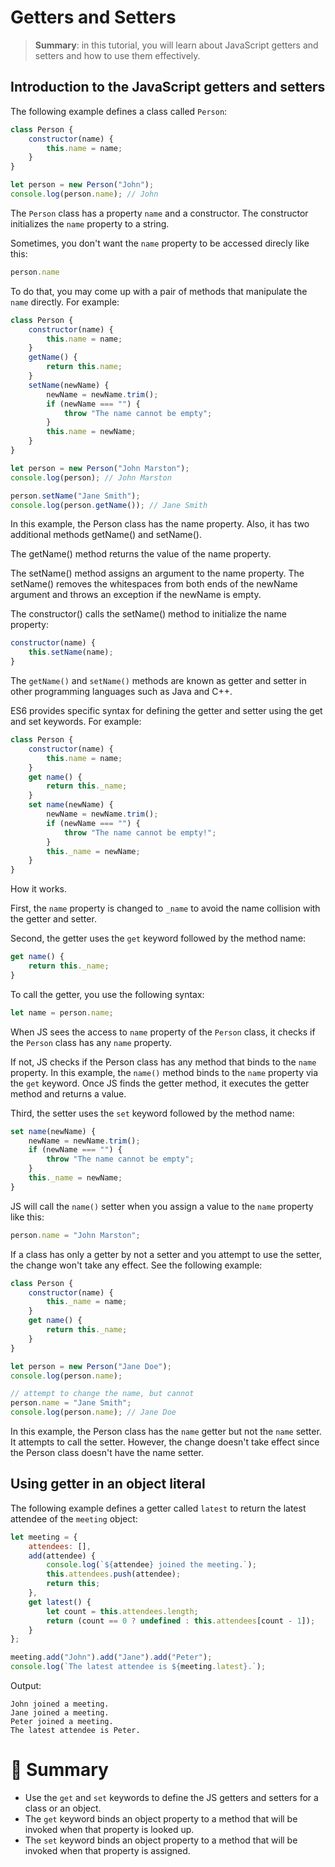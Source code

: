 # Getters and Setters

> __Summary__: in this tutorial, you will learn about JavaScript getters and setters and how to use them effectively.

## Introduction to the JavaScript getters and setters

The following example defines a class called `Person`:

```js
class Person {
    constructor(name) {
        this.name = name;
    }
}

let person = new Person("John");
console.log(person.name); // John
```

The `Person` class has a property `name` and a constructor. The constructor initializes the `name` property to a string.

Sometimes, you don't want the `name` property to be accessed direcly like this:

```js
person.name
```

To do that, you may come up with a pair of methods that manipulate the `name` directly. For example:

```js
class Person {
    constructor(name) {
        this.name = name;
    }
    getName() {
        return this.name;
    }
    setName(newName) {
        newName = newName.trim();
        if (newName === "") {
            throw "The name cannot be empty";
        }
        this.name = newName;
    }
}

let person = new Person("John Marston");
console.log(person); // John Marston

person.setName("Jane Smith");
console.log(person.getName()); // Jane Smith
```

In this example, the Person class has the name property. Also, it has two additional methods getName() and setName().

The getName() method returns the value of the name property.

The setName() method assigns an argument to the name property. The setName() removes the whitespaces from both ends of the newName argument and throws an exception if the newName is empty.

The constructor() calls the setName() method to initialize the name property:

```js
constructor(name) {
    this.setName(name);
}
```

The `getName()` and `setName()` methods are known as getter and setter in other programming languages such as Java and C++.

ES6 provides specific syntax for defining the getter and setter using the get and set keywords. For example:

```js
class Person {
    constructor(name) {
        this.name = name;
    }
    get name() {
        return this._name;
    }
    set name(newName) {
        newName = newName.trim();
        if (newName === "") {
            throw "The name cannot be empty!";
        }
        this._name = newName;
    }
}
```

How it works.

First, the `name` property is changed to `_name` to avoid the name collision with the getter and setter.

Second, the getter uses the `get` keyword followed by the method name:

```js
get name() {
    return this._name;
}
```

To call the getter, you use the following syntax:

```js
let name = person.name;
```

When JS sees the access to `name` property of the `Person` class, it checks if the `Person` class has any `name` property.

If not, JS checks if the Person class has any method that binds to the `name` property. In this example, the `name()` method binds to the `name` property via the `get` keyword. Once JS finds the getter method, it executes the getter method and returns a value.

Third, the setter uses the `set` keyword followed by the method name:

```js
set name(newName) {
    newName = newName.trim();
    if (newName === "") {
        throw "The name cannot be empty";
    }
    this._name = newName;
}
```

JS will call the `name()` setter when you assign a value to the `name` property like this:

```js
person.name = "John Marston";
```

If a class has only a getter by not a setter and you attempt to use the setter, the change won't take any effect. See the following example:

```js
class Person {
    constructor(name) {
        this._name = name;
    }
    get name() {
        return this._name;
    }
}

let person = new Person("Jane Doe");
console.log(person.name);

// attempt to change the name, but cannot
person.name = "Jane Smith";
console.log(person.name); // Jane Doe
```

In this example, the Person class has the `name` getter but not the `name` setter. It attempts to call the setter. However, the change doesn't take effect since the Person class doesn't have the name setter.

## Using getter in an object literal

The following example defines a getter called `latest` to return the latest attendee of the `meeting` object:

```js
let meeting = {
    attendees: [],
    add(attendee) {
        console.log(`${attendee} joined the meeting.`);
        this.attendees.push(attendee);
        return this;
    },
    get latest() {
        let count = this.attendees.length;
        return (count == 0 ? undefined : this.attendees[count - 1]);
    }
};

meeting.add("John").add("Jane").add("Peter");
console.log(`The latest attendee is ${meeting.latest}.`);
```

Output:

```
John joined a meeting.
Jane joined a meeting.
Peter joined a meeting.
The latest attendee is Peter.
```

# :memo: Summary

- Use the `get` and `set` keywords to define the JS getters and setters for a class or an object.
- The `get` keyword binds an object property to a method that will be invoked when that property is looked up.
- The `set` keyword binds an object property to a method that will be invoked when that property is assigned.
